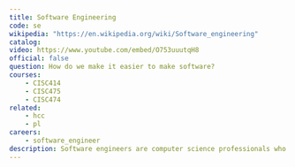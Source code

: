 ```yaml
---
title: Software Engineering
code: se
wikipedia: "https://en.wikipedia.org/wiki/Software_engineering"
catalog: 
video: https://www.youtube.com/embed/O753uuutqH8
official: false
question: How do we make it easier to make software?
courses:
    - CISC414
    - CISC475
    - CISC474
related:
    - hcc
    - pl
careers:
    - software_engineer
description: Software engineers are computer science professionals who use knowledge of engineering principles and programming languages to build software products, develop computer games, and run network control systems. Although in theory most of Computer Science trains you to be a Software Engineer, with a concentration you can focus more deeply on the advanced methods and systems that pervade the process of software development. Advanced techniques in testing, documentation, client communication, development operations, and more make this a deep, rich subject to study.
---
```

